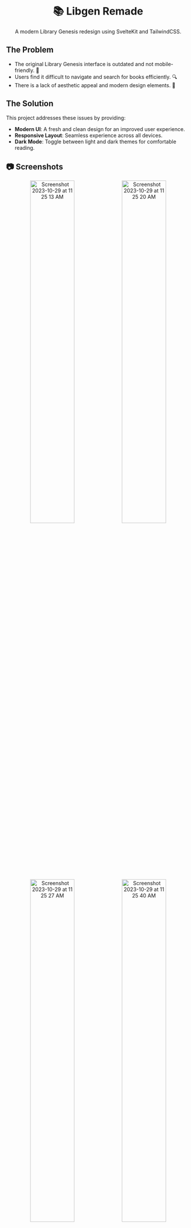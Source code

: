 <center><h1 align="center">📚 Libgen Remade</h1></center>

<p align="center">A modern Library Genesis redesign using SvelteKit and TailwindCSS.</p>

## The Problem

- The original Library Genesis interface is outdated and not mobile-friendly. 📱
- Users find it difficult to navigate and search for books efficiently. 🔍
- There is a lack of aesthetic appeal and modern design elements. 🎨

## The Solution

This project addresses these issues by providing:
- **Modern UI**: A fresh and clean design for an improved user experience.
- **Responsive Layout**: Seamless experience across all devices.
- **Dark Mode**: Toggle between light and dark themes for comfortable reading.

## 📷 Screenshots

<div align="center">
  <img width="49%" alt="Screenshot 2023-10-29 at 11 25 13 AM" src="https://github.com/melvinchia3636/libgen/assets/64565584/eb8e3c1f-7770-4734-8ab3-058d0ae937d8">
  <img width="49%" alt="Screenshot 2023-10-29 at 11 25 20 AM" src="https://github.com/melvinchia3636/libgen/assets/64565584/2e0bcb58-7edc-493f-8bf5-752db92a7347">
  <img width="49%" alt="Screenshot 2023-10-29 at 11 25 27 AM" src="https://github.com/melvinchia3636/libgen/assets/64565584/4462a30b-9011-4d3a-aa76-aadb3b5f1bce">
  <img width="49%" alt="Screenshot 2023-10-29 at 11 25 40 AM" src="https://github.com/melvinchia3636/libgen/assets/64565584/54f54661-88a8-4826-b52f-b04a951fe5a5">
  <img width="49%" alt="Screenshot 2023-10-29 at 11 26 05 AM" src="https://github.com/melvinchia3636/libgen/assets/64565584/282ab7ee-9c90-40a3-9682-80462b8322e3">
  <img width="49%" alt="Screenshot 2023-10-29 at 11 26 08 AM" src="https://github.com/melvinchia3636/libgen/assets/64565584/b53bfb93-1fd8-4088-a5c6-2893889dd6ab">
  <img width="49%" alt="Screenshot 2023-10-29 at 11 26 14 AM" src="https://github.com/melvinchia3636/libgen/assets/64565584/3219d403-eb64-476c-b436-06e8c3f4a2ba">
  <img width="49%" alt="Screenshot 2023-10-29 at 11 26 26 AM" src="https://github.com/melvinchia3636/libgen/assets/64565584/467161db-173f-488a-a2ed-6958dd5a9b9b">
</div>

These screenshots provide just a glimpse of what the remade Library Genesis offers; there's a lot more to explore within the project.

## 🔧 Technologies Used

![SvelteKit](https://img.shields.io/badge/-SvelteKit-FF3E00?style=for-the-badge&logo=svelte&logoColor=white)
![TailwindCSS](https://img.shields.io/badge/-TailwindCSS-38B2AC?style=for-the-badge&logo=tailwind-css&logoColor=white)
![Typescript](https://img.shields.io/badge/-TYPECRIPT-FF0000?style=for-the-badge&logo=javascript&logoColor=white&color=3178C6)
![HTML5](https://img.shields.io/badge/-HTML5-E34F26?style=for-the-badge&logo=html5&logoColor=white)
![CSS3](https://img.shields.io/badge/-CSS3-1572B6?style=for-the-badge&logo=css3&logoColor=white)

## ⌨️ Setup

To run this project on your local machine:

1. Clone the repository: `git clone https://github.com/melvinchia3636/libgen`
2. Navigate to the project directory: `cd libgen`
3. Install dependencies: `npm install`
4. Start the development server: `npm run dev`

Note: This project requires a modern web browser to run.

## 📈 Status

All the core functions for this project have been completed. If you happen to find any bugs, feel free to file an issue in this GitHub Repo.

## 🤝 Contributing

Contributions are welcome! Please fork this repository and open a pull request to add new features, improve existing code, or fix bugs.

## 📄 License

This project is licensed under the MIT License.
